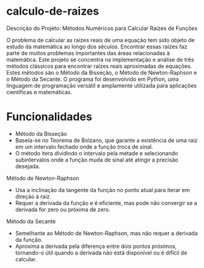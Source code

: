 # calculo-de-raizes

Descrição do Projeto: Métodos Numéricos para Calcular Raízes de Funções

O problema de calcular as raízes reais de uma equação tem sido objeto de estudo da matemática ao longo dos séculos. Encontrar essas raízes faz parte de muitos problemas importantes das áreas relacionadas à matemática. Este projeto se concentra na implementação e análise de três métodos clássicos para encontrar raízes reais aproximadas de equações. Estes métodos são o Método da Bisseção, o Método de Newton-Raphson e o Método da Secante. O programa foi desenvolvido em Python, uma linguagem de programação versátil e amplamente utilizada para aplicações científicas e matemáticas.

# Funcionalidades

- Método da Bisseção
- Baseia-se no Teorema de Bolzano, que garante a existência de uma raiz em um intervalo fechado onde a função troca de sinal.
- O método itera dividindo o intervalo pela metade e selecionando subintervalos onde a função muda de sinal até atingir a precisão desejada.

Método de Newton-Raphson
- Usa a inclinação da tangente da função no ponto atual para iterar em direção à raiz.
- Requer a derivada da função e é eficiente, mas pode não convergir se a derivada for zero ou próxima de zero.

Método da Secante
- Semelhante ao Método de Newton-Raphson, mas não requer a derivada da função.
- Aproxima a derivada pela diferença entre dois pontos próximos, tornando-o útil quando a derivada não está disponível ou é difícil de calcular.

